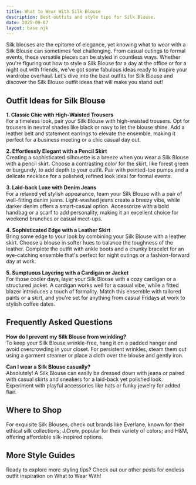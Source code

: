 ```yaml
---  
title: What to Wear With Silk Blouse  
description: Best outfits and style tips for Silk Blouse.  
date: 2025-09-07  
layout: base.njk  
---
```


Silk blouses are the epitome of elegance, yet knowing what to wear with a Silk Blouse can sometimes feel challenging. From casual outings to formal events, these versatile pieces can be styled in countless ways. Whether you're figuring out how to style a Silk Blouse for a day at the office or for a night out with friends, we've got some fabulous ideas ready to inspire your wardrobe overhaul. Let's dive into the best outfits for Silk Blouse and discover the Silk Blouse outfit ideas that will make you stand out!

## Outfit Ideas for Silk Blouse

**1. Classic Chic with High-Waisted Trousers**  
For a timeless look, pair your Silk Blouse with high-waisted trousers. Opt for trousers in neutral shades like black or navy to let the blouse shine. Add a leather belt and statement earrings to elevate the ensemble, making it perfect for a business meeting or a chic casual day out.

**2. Effortlessly Elegant with a Pencil Skirt**  
Creating a sophisticated silhouette is a breeze when you wear a Silk Blouse with a pencil skirt. Choose a contrasting color for the skirt, like forest green or burgundy, to add depth to your outfit. Pair with pointed-toe pumps and a delicate necklace for a polished, refined look ideal for formal events.

**3. Laid-back Luxe with Denim Jeans**  
For a relaxed yet stylish appearance, team your Silk Blouse with a pair of well-fitting denim jeans. Light-washed jeans create a breezy vibe, while darker denim offers a smart-casual option. Accessorize with a bold handbag or a scarf to add personality, making it an excellent choice for weekend brunches or casual meet-ups.

**4. Sophisticated Edge with a Leather Skirt**  
Bring some edge to your look by combining your Silk Blouse with a leather skirt. Choose a blouse in softer hues to balance the toughness of the leather. Complete the outfit with ankle boots and a chunky bracelet for an eye-catching ensemble that's perfect for night outings or a fashion-forward day at work.

**5. Sumptuous Layering with a Cardigan or Jacket**  
For those cooler days, layer your Silk Blouse with a cozy cardigan or a structured jacket. A cardigan works well for a casual vibe, while a fitted blazer introduces a touch of formality. Match this ensemble with tailored pants or a skirt, and you're set for anything from casual Fridays at work to stylish coffee dates.

## Frequently Asked Questions

**How do I prevent my Silk Blouse from wrinkling?**  
To keep your Silk Blouse wrinkle-free, hang it on a padded hanger and avoid overcrowding in your closet. For persistent wrinkles, steam them out using a garment steamer or place a cloth over the blouse and gently iron.

**Can I wear a Silk Blouse casually?**  
Absolutely! A Silk Blouse can easily be dressed down with jeans or paired with casual skirts and sneakers for a laid-back yet polished look. Experiment with playful accessories like hats or funky jewelry for added flair.

## Where to Shop

For exquisite Silk Blouses, check out brands like Everlane, known for their ethical silk collections; J.Crew, popular for their variety of colors; and H&M, offering affordable silk-inspired options.

## More Style Guides

Ready to explore more styling tips? Check out our other posts for endless outfit inspiration on What to Wear With!